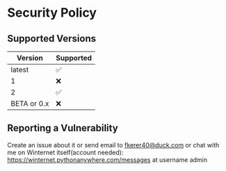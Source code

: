 # Security Policy

## Supported Versions

| Version | Supported          |
| ------- | ------------------ |
| latest  | :white_check_mark: |
| 1 | :x:                |
| 2 | :white_check_mark: |
| BETA or 0.x   | :x:                |

## Reporting a Vulnerability
Create an issue about it or send email to fkerer40@duck.com or chat with me on Winternet itself(account needed): https://winternet.pythonanywhere.com/messages at username admin
